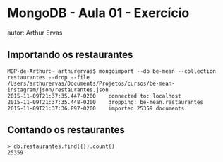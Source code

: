 # MongoDB - Aula 01 - Exercício
autor: Arthur Ervas

## Importando os restaurantes

```
MBP-de-Arthur:~ arthurervas$ mongoimport --db be-mean --collection restaurantes --drop --file /Users/arthurervas/Documents/Projetos/cursos/be-mean-instagram/json/restaurantes.json
2015-11-09T21:37:35.447-0200	connected to: localhost
2015-11-09T21:37:35.448-0200	dropping: be-mean.restaurantes
2015-11-09T21:37:36.897-0200	imported 25359 documents
```

## Contando os restaurantes

```
> db.restaurantes.find({}).count()
25359
```